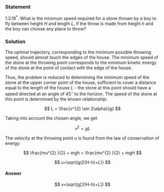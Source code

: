 ###  Statement

$1.3.19^*.$ What is the minimum speed required for a stone thrown by a boy to fly between height $H$ and length $L$, if the throw is made from height $h$ and the boy can choose any place to throw?

### Solution

The optimal trajectory, corresponding to the minimum possible throwing speed, should almost touch the edges of the house. The minimum speed of the stone at the throwing point corresponds to the minimum kinetic energy of the stone at the point of contact with the edge of the house.

Thus, the problem is reduced to determining the minimum speed of the stone at the upper corner point of the house, sufficient to cover a distance equal to the length of the house $L$ - the stone at this point should have a speed directed at an angle of $45^{ \circ}$ to the horizon. The speed of the stone at this point is determined by the known relationship:

$$
L = \frac{v^{2} \sin 2\alpha}{g}
$$

Taking into account the chosen angle, we get

$$
v^{2} = gL
$$

The velocity at the throwing point $u$ is found from the law of conservation of energy:

$$
\frac{mu^{2} }{2} + mgh = \frac{mv^{2} }{2} + mgH
$$

$$
u=\sqrt{g(2(H-h)+L)}
$$

#### Answer

$$
v=\sqrt{g[2(H-h)+L]}
$$